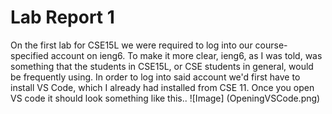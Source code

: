 # Lab Report 1
On the first lab for CSE15L we were required to log into our course-specified account on ieng6. To make it more clear, ieng6, as I was told, was
something that the students in CSE15L, or CSE students in general, would be frequently using. In order to log into said account we'd first have to
install VS Code, which I already had installed from CSE 11. Once you open VS code it should look something like this..
![Image] (OpeningVSCode.png)
